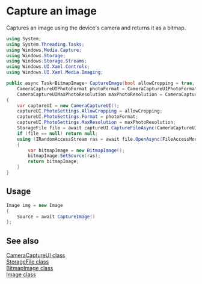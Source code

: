 <!---
  category: GraphicsAndAnimation
  language: cs
-->

# Capture an image

Captures an image using the device's camera and returns it as a bitmap.

```C#
using System;
using System.Threading.Tasks;
using Windows.Media.Capture;
using Windows.Storage;
using Windows.Storage.Streams;
using Windows.UI.Xaml.Controls;
using Windows.UI.Xaml.Media.Imaging;

public async Task<BitmapImage> CaptureImage(bool allowCropping = true, 
    CameraCaptureUIPhotoFormat photoFormat = CameraCaptureUIPhotoFormat.Jpeg, 
    CameraCaptureUIMaxPhotoResolution maxPhotoResolution = CameraCaptureUIMaxPhotoResolution.HighestAvailable)
{
    var captureUI = new CameraCaptureUI();
    captureUI.PhotoSettings.AllowCropping = allowCropping;
    captureUI.PhotoSettings.Format = photoFormat;
    captureUI.PhotoSettings.MaxResolution = maxPhotoResolution;
    StorageFile file = await captureUI.CaptureFileAsync(CameraCaptureUIMode.Photo);
    if (file == null) return null;
    using (IRandomAccessStream ras = await file.OpenAsync(FileAccessMode.Read))
    {
        var bitmapImage = new BitmapImage();
        bitmapImage.SetSource(ras);
        return bitmapImage;
    }
}
```

## Usage

```C#
Image img = new Image 
{
    Source = await CaptureImage()
};
```

## See also

[CameraCaptureUI class](https://msdn.microsoft.com/library/windows/apps/xaml/windows.media.capture.cameracaptureui.aspx)  
[StorageFile class](https://msdn.microsoft.com/en-us/library/windows/apps/windows.storage.storagefile.aspx)  
[BitmapImage class](https://msdn.microsoft.com/library/windows/apps/windows.ui.xaml.media.imaging.bitmapimage.aspx)  
[Image class](https://msdn.microsoft.com/library/windows/apps/windows.ui.xaml.controls.image.aspx)  
